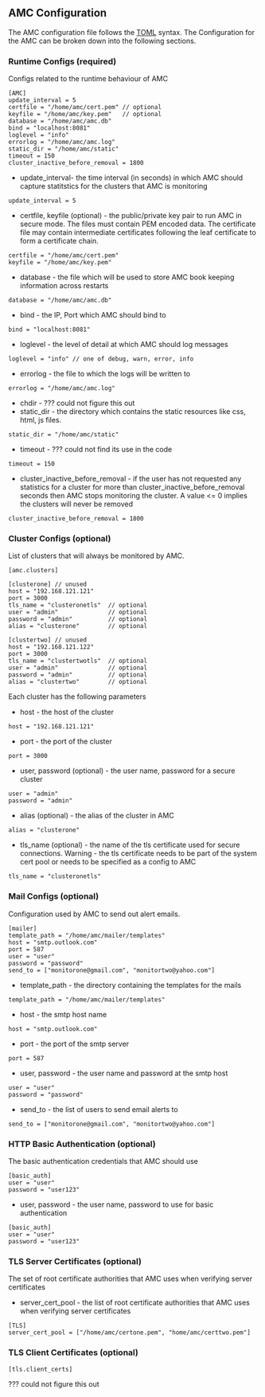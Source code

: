

## AMC Configuration
The AMC configuration file follows the  [TOML](https://github.com/toml-lang/toml) syntax.
The Configuration for the AMC can be broken down into the following sections.

### Runtime Configs (required)
Configs related to the runtime behaviour of AMC
```
[AMC]
update_interval = 5
certfile = "/home/amc/cert.pem" // optional
keyfile = "/home/amc/key.pem"   // optional 
database = "/home/amc/amc.db"
bind = "localhost:8081"
loglevel = "info"
errorlog = "/home/amc/amc.log"
static_dir = "/home/amc/static"
timeout = 150
cluster_inactive_before_removal = 1800
```


* update_interval- the time interval (in seconds) in which AMC should capture statitstics for the clusters that AMC is monitoring
```
update_interval = 5
```


* certfile, keyfile (optional)  - the public/private key pair to run AMC in secure mode. The files must contain PEM encoded data. The certificate file may contain intermediate certificates following the leaf certificate to form a certificate chain.
```
certfile = "/home/amc/cert.pem"
keyfile = "/home/amc/key.pem"
```

* database  - the file which will be used to store AMC book keeping information across restarts
```
database = "/home/amc/amc.db"
```
* bind - the IP, Port which AMC should bind to 
```
bind = "localhost:8081"
```
* loglevel  - the level of detail at which AMC should log messages
```
loglevel = "info" // one of debug, warn, error, info
```

* errorlog - the file to which the logs will be written to
```
errorlog = "/home/amc/amc.log"
```
* chdir -  ??? could not figure this out
* static_dir  - the directory which contains the static resources like css, html, js files.
```
static_dir = "/home/amc/static"
```
* timeout  - ??? could not find its use in the code
```
timeout = 150
```
* cluster_inactive_before_removal - if the user has not requested any statistics for a cluster for more than  cluster_inactive_before_removal seconds  then AMC stops monitoring the cluster. A value <= 0 implies the clusters will  never be removed
```
cluster_inactive_before_removal = 1800
```

### Cluster Configs (optional)
List of clusters that will always be monitored by AMC.
```
[amc.clusters]

[clusterone] // unused
host = "192.168.121.121"         
port = 3000
tls_name = "clusteronetls"  // optional
user = "admin"              // optional
password = "admin"          // optional 
alias = "clusterone"        // optional

[clustertwo] // unused
host = "192.168.121.122"
port = 3000
tls_name = "clustertwotls"  // optional
user = "admin"              // optional
password = "admin"          // optional 
alias = "clustertwo"        // optional
```

Each cluster has the following parameters

* host - the host of the cluster
```
host = "192.168.121.121"
```

* port - the port of the cluster
```
port = 3000
```
* user, password (optional) - the user name, password for a secure cluster
```
user = "admin"
password = "admin"
```
* alias (optional) - the alias of the cluster in AMC
```
alias = "clusterone"
```
* tls_name (optional) - the name of the tls certificate used for secure connections.  Warning - the tls certificate needs to be part of the system cert pool or needs to be specified as a config to AMC
```
tls_name = "clusteronetls"
```

### Mail Configs (optional)
Configuration used by AMC to send out alert emails.
```
[mailer]
template_path = "/home/amc/mailer/templates"
host = "smtp.outlook.com"
port = 587
user = "user"
password = "password"
send_to = ["monitorone@gmail.com", "monitortwo@yahoo.com"]
```


* template_path - the directory containing the templates for the mails
```
template_path = "/home/amc/mailer/templates"
```

* host - the smtp host name
```
host = "smtp.outlook.com"
```

* port - the port of the smtp server
```
port = 587
```

* user, password - the user name and password at the smtp host
```
user = "user"
password = "password"
```

* send_to - the list of users to send email alerts to
```
send_to = ["monitorone@gmail.com", "monitortwo@yahoo.com"]
```

### HTTP Basic Authentication (optional)
The basic authentication credentials that AMC should use
```
[basic_auth]
user = "user"
password = "user123"
```

* user, password - the user name, password to use for basic authentication
```
[basic_auth]
user = "user"
password = "user123"
```


### TLS Server Certificates (optional)
The set of root certificate authorities that AMC uses when verifying server certificates

* server_cert_pool - the list of root certificate authorities that AMC uses when verifying server certificates
```
[TLS]
server_cert_pool = ["/home/amc/certone.pem", "home/amc/certtwo.pem"]
```

### TLS Client Certificates (optional)
```
[tls.client_certs]
```
??? could not figure this out

